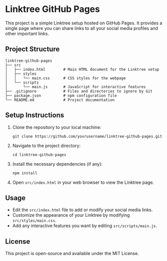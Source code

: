 # Linktree GitHub Pages

This project is a simple Linktree setup hosted on GitHub Pages. It provides a single page where you can share links to all your social media profiles and other important links.

## Project Structure

```
linktree-github-pages
├── src
│   ├── index.html        # Main HTML document for the Linktree setup
│   ├── styles
│   │   └── main.css      # CSS styles for the webpage
│   └── scripts
│       └── main.js       # JavaScript for interactive features
├── .gitignore            # Files and directories to ignore by Git
├── package.json          # npm configuration file
└── README.md             # Project documentation
```

## Setup Instructions

1. Clone the repository to your local machine:
   ```
   git clone https://github.com/yourusername/linktree-github-pages.git
   ```

2. Navigate to the project directory:
   ```
   cd linktree-github-pages
   ```

3. Install the necessary dependencies (if any):
   ```
   npm install
   ```

4. Open `src/index.html` in your web browser to view the Linktree page.

## Usage

- Edit the `src/index.html` file to add or modify your social media links.
- Customize the appearance of your Linktree by modifying `src/styles/main.css`.
- Add any interactive features you want by editing `src/scripts/main.js`.

## License

This project is open-source and available under the MIT License.